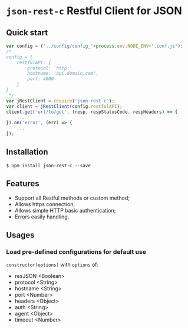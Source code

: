 # `json-rest-c` Restful Client for JSON

## Quick start

```javascript
var config = ('../config/config_'+process.env.NODE_ENV+'.conf.js');
/*
config = {
	restfulAPI: {
		protocol: 'http:'
		hostname: 'api.domain.com',
		port: 4000
	}
}
 */
var jRestClient = require('json-rest-c');
var client = jRestClient(config.restfulAPI);
client.get('url/to/get', (resp, respStatusCode, respHeaders) => {
	...
}).on('error', (err) => {
	...
});
```
## Installation

```
$ npm install json-rest-c --save
```

## Features

* Support all Restful methods or custom method;
* Allows https connection;
* Allows simple HTTP basic authentication;
* Errors easily handling.

## Usages

### Load pre-defined configurations for default use

`constructor(options)` with `options` of:

* resJSON <Boolean\>
* protocol <String\>
* hostname <String\>
* port <Number\>
* headers <Object\>
* auth <String\>
* agent <Object\>
* timeout <Number\>
